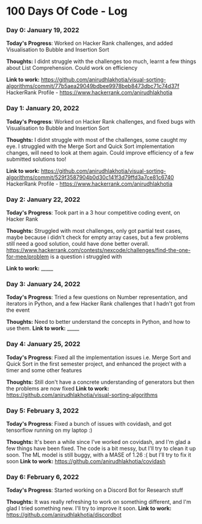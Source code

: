 # 100 Days Of Code - Log

### Day 0: January 19, 2022 

**Today's Progress**: Worked on Hacker Rank challenges, and added Visualisation to Bubble and Insertion Sort

**Thoughts:** I didnt struggle with the challenges too much, learnt a few things about List Comprehension. Could work on efficiency 

**Link to work:** https://github.com/anirudhlakhotia/visual-sorting-algorithms/commit/77b5aea29049bdbee9978beb8473dbc71c74d37f
                  HackerRank Profile - https://www.hackerrank.com/anirudhlakhotia 

### Day 1: January 20, 2022 

**Today's Progress**: Worked on Hacker Rank challenges, and fixed bugs with Visualisation to Bubble and Insertion Sort

**Thoughts:** I didnt struggle with most of the challenges, some caught my eye. I struggled with the Merge Sort and Quick Sort implementation changes, will need to look at them again. Could improve efficiency of a few submitted solutions too!

**Link to work:** https://github.com/anirudhlakhotia/visual-sorting-algorithms/commit/529f3587904b0d30c141f3d79ffd3a7ce81c6740
                  HackerRank Profile - https://www.hackerrank.com/anirudhlakhotia
            
### Day 2: January 22, 2022 

**Today's Progress**: Took part in a 3 hour competitive coding event, on Hacker Rank

**Thoughts:** Struggled with most challenges, only got partial test cases, maybe because i didn't check for empty array cases, but a few problems still need a good solution, could have done better overall. 
https://www.hackerrank.com/contests/nexcode/challenges/find-the-one-for-mee/problem is a question i struggled with


**Link to work:** _____
### Day 3: January 24, 2022 

**Today's Progress**: Tried a few questions on Number representation, and iterators in Python, and a few Hacker Rank challenges that I hadn't got from the event

**Thoughts:** Need to better understand the concepts in Python, and how to use them.
**Link to work:** _____
 
### Day 4: January 25, 2022


**Today's Progress**: Fixed all the implementation issues i.e.  Merge Sort and Quick Sort in the first semester project, and enhanced the project with a timer and some other features

**Thoughts:** Still don't have a concrete understanding of generators but then the problems are now fixed
**Link to work:** https://github.com/anirudhlakhotia/visual-sorting-algorithms


### Day 5: February 3, 2022


**Today's Progress**: Fixed a bunch of issues with covidash, and got tensorflow running on my laptop :)

**Thoughts:** It's been a while since I've worked on covidash, and I'm glad a few things have been fixed. The code is a bit messy, but I'll try to clean it up soon. The ML model is still buggy, with a MASE of 1.26 :( but I'll try to fix it soon
**Link to work:** https://github.com/anirudhlakhotia/covidash


### Day 6: February 6, 2022


**Today's Progress**: Started working on a Discord Bot for Research stuff

**Thoughts:** It was really refreshing to work on something different, and I'm glad I tried something new. I'll try to improve it soon.
**Link to work:** https://github.com/anirudhlakhotia/discordbot


